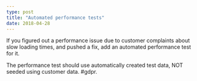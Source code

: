 ```yaml
---
type: post
title: "Automated performance tests"
date: 2018-04-28
---
```


If you figured out a performance issue due to customer complaints
about slow loading times, and pushed a fix,
add an automated performance test for it.

The performance test should use automatically created test data,
NOT seeded using customer data. #gdpr.
